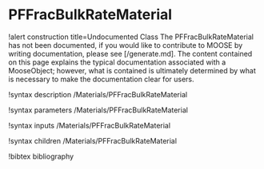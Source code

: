 <!-- MOOSE Documentation Stub: Remove this when content is added. -->

# PFFracBulkRateMaterial

!alert construction title=Undocumented Class
The PFFracBulkRateMaterial has not been documented, if you would like to contribute to MOOSE by
writing documentation, please see [/generate.md]. The content contained on this page explains
the typical documentation associated with a MooseObject; however, what is contained is ultimately
determined by what is necessary to make the documentation clear for users.

!syntax description /Materials/PFFracBulkRateMaterial

!syntax parameters /Materials/PFFracBulkRateMaterial

!syntax inputs /Materials/PFFracBulkRateMaterial

!syntax children /Materials/PFFracBulkRateMaterial

!bibtex bibliography
